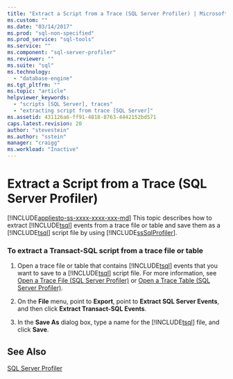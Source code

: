 ```yaml
---
title: "Extract a Script from a Trace (SQL Server Profiler) | Microsoft Docs"
ms.custom: ""
ms.date: "03/14/2017"
ms.prod: "sql-non-specified"
ms.prod_service: "sql-tools"
ms.service: ""
ms.component: "sql-server-profiler"
ms.reviewer: ""
ms.suite: "sql"
ms.technology: 
  - "database-engine"
ms.tgt_pltfrm: ""
ms.topic: "article"
helpviewer_keywords: 
  - "scripts [SQL Server], traces"
  - "extracting script from trace [SQL Server]"
ms.assetid: 431126a6-ff91-4818-8763-4442152bd571
caps.latest.revision: 20
author: "stevestein"
ms.author: "sstein"
manager: "craigg"
ms.workload: "Inactive"
---
```

# Extract a Script from a Trace (SQL Server Profiler)
[!INCLUDE[appliesto-ss-xxxx-xxxx-xxx-md](../../includes/appliesto-ss-xxxx-xxxx-xxx-md.md)]
  This topic describes how to extract [!INCLUDE[tsql](../../includes/tsql-md.md)] events from a trace file or table and save them as a [!INCLUDE[tsql](../../includes/tsql-md.md)] script file by using [!INCLUDE[ssSqlProfiler](../../includes/sssqlprofiler-md.md)].  
  
### To extract a Transact-SQL script from a trace file or table  
  
1.  Open a trace file or table that contains [!INCLUDE[tsql](../../includes/tsql-md.md)] events that you want to save to a [!INCLUDE[tsql](../../includes/tsql-md.md)] script file. For more information, see [Open a Trace File &#40;SQL Server Profiler&#41;](../../tools/sql-server-profiler/open-a-trace-file-sql-server-profiler.md) or [Open a Trace Table &#40;SQL Server Profiler&#41;](../../tools/sql-server-profiler/open-a-trace-table-sql-server-profiler.md).  
  
2.  On the **File** menu, point to **Export**, point to **Extract SQL Server Events**, and then click **Extract Transact-SQL Events**.  
  
3.  In the **Save As** dialog box, type a name for the [!INCLUDE[tsql](../../includes/tsql-md.md)] file, and click **Save**.  
  
## See Also  
 [SQL Server Profiler](../../tools/sql-server-profiler/sql-server-profiler.md)  
  
  
